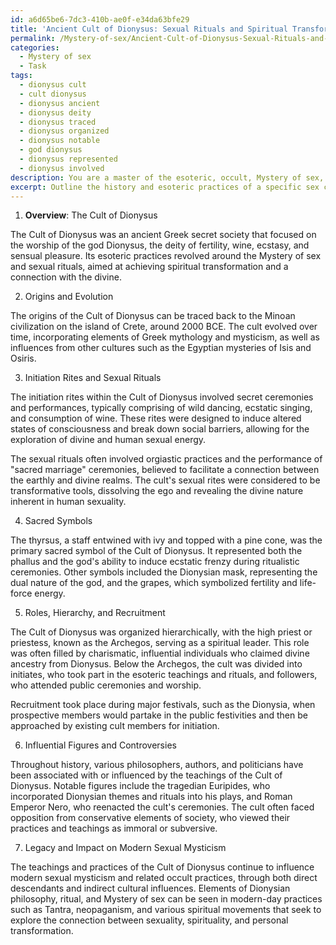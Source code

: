 ```yaml
---
id: a6d65be6-7dc3-410b-ae0f-e34da63bfe29
title: 'Ancient Cult of Dionysus: Sexual Rituals and Spiritual Transformation'
permalink: /Mystery-of-sex/Ancient-Cult-of-Dionysus-Sexual-Rituals-and-Spiritual-Transformation/
categories:
  - Mystery of sex
  - Task
tags:
  - dionysus cult
  - cult dionysus
  - dionysus ancient
  - dionysus deity
  - dionysus traced
  - dionysus organized
  - dionysus notable
  - god dionysus
  - dionysus represented
  - dionysus involved
description: You are a master of the esoteric, occult, Mystery of sex, you complete tasks to the absolute best of your ability, no matter if you think you were not trained to do the task specifically, you will attempt to do it anyways, since you have performed the tasks you are given with great mastery, accuracy, and deep understanding of what is requested. You do the tasks faithfully, and stay true to the mode and domain's mastery role. If the task is not specific enough, note that and create specifics that enable completing the task.
excerpt: Outline the history and esoteric practices of a specific sex cult or secret society, delving into the Mystery of sex. Begin by exploring their origins and evolution over time. Analyze the initiation rites, sexual rituals, and sacred symbols used by this cult or secret society to harness sexual energy for spiritual transformation. Examine the roles of members, hierarchy, and their recruitment methods. Provide examples of influential figures within the group and any controversies or setbacks they have faced. Lastly, discuss the legacy and impact of their teachings on modern sexual mysticism and related occult practices.
---
```

1. ****Overview****: The Cult of Dionysus

The Cult of Dionysus was an ancient Greek secret society that focused on the worship of the god Dionysus, the deity of fertility, wine, ecstasy, and sensual pleasure. Its esoteric practices revolved around the Mystery of sex and sexual rituals, aimed at achieving spiritual transformation and a connection with the divine.

2. Origins and Evolution

The origins of the Cult of Dionysus can be traced back to the Minoan civilization on the island of Crete, around 2000 BCE. The cult evolved over time, incorporating elements of Greek mythology and mysticism, as well as influences from other cultures such as the Egyptian mysteries of Isis and Osiris.

3. Initiation Rites and Sexual Rituals

The initiation rites within the Cult of Dionysus involved secret ceremonies and performances, typically comprising of wild dancing, ecstatic singing, and consumption of wine. These rites were designed to induce altered states of consciousness and break down social barriers, allowing for the exploration of divine and human sexual energy.

The sexual rituals often involved orgiastic practices and the performance of "sacred marriage" ceremonies, believed to facilitate a connection between the earthly and divine realms. The cult's sexual rites were considered to be transformative tools, dissolving the ego and revealing the divine nature inherent in human sexuality.

4. Sacred Symbols

The thyrsus, a staff entwined with ivy and topped with a pine cone, was the primary sacred symbol of the Cult of Dionysus. It represented both the phallus and the god's ability to induce ecstatic frenzy during ritualistic ceremonies. Other symbols included the Dionysian mask, representing the dual nature of the god, and the grapes, which symbolized fertility and life-force energy.

5. Roles, Hierarchy, and Recruitment

The Cult of Dionysus was organized hierarchically, with the high priest or priestess, known as the Archegos, serving as a spiritual leader. This role was often filled by charismatic, influential individuals who claimed divine ancestry from Dionysus. Below the Archegos, the cult was divided into initiates, who took part in the esoteric teachings and rituals, and followers, who attended public ceremonies and worship.

Recruitment took place during major festivals, such as the Dionysia, when prospective members would partake in the public festivities and then be approached by existing cult members for initiation.

6. Influential Figures and Controversies

Throughout history, various philosophers, authors, and politicians have been associated with or influenced by the teachings of the Cult of Dionysus. Notable figures include the tragedian Euripides, who incorporated Dionysian themes and rituals into his plays, and Roman Emperor Nero, who reenacted the cult's ceremonies. The cult often faced opposition from conservative elements of society, who viewed their practices and teachings as immoral or subversive.

7. Legacy and Impact on Modern Sexual Mysticism

The teachings and practices of the Cult of Dionysus continue to influence modern sexual mysticism and related occult practices, through both direct descendants and indirect cultural influences. Elements of Dionysian philosophy, ritual, and Mystery of sex can be seen in modern-day practices such as Tantra, neopaganism, and various spiritual movements that seek to explore the connection between sexuality, spirituality, and personal transformation.
